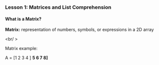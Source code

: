 ### Lesson 1: Matrices and List Comprehension

#### What is a Matrix? 

**Matrix:** representation of numbers, symbols, or expressions in a 2D array

<br/ >

Matrix example: 

A = [1 2 3 4 ]
<b />
5 6 7 8]
